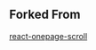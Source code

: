 ## Forked From
[react-onepage-scroll](https://github.com/DawnyWu/react-onepage-scroll)

<!-- Testing Changes  -->
